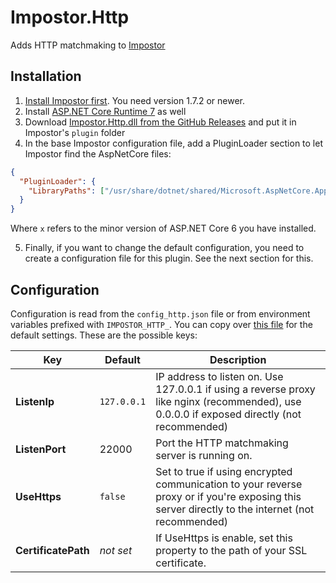# Impostor.Http

Adds HTTP matchmaking to [Impostor](https://github.com/Impostor/Impostor)

## Installation

1. [Install Impostor first](https://github.com/Impostor/Impostor/blob/master/docs/Running-the-server.md). You need version 1.7.2 or newer.
2. Install [ASP.NET Core Runtime 7](https://dotnet.microsoft.com/en-us/download/dotnet/7.0) as well
3. Download [Impostor.Http.dll from the GitHub Releases](https://github.com/Impostor/Impostor.Http/releases) and put it in Impostor's `plugin` folder
4. In the base Impostor configuration file, add a PluginLoader section to let Impostor find the AspNetCore files:

```json
{
  "PluginLoader": {
    "LibraryPaths": ["/usr/share/dotnet/shared/Microsoft.AspNetCore.App/7.0.x"]
  }
}
```

Where `x` refers to the minor version of ASP.NET Core 6 you have installed.

5. Finally, if you want to change the default configuration, you need to create a configuration file for this plugin. See the next section for this.

## Configuration

Configuration is read from the `config_http.json` file or from environment variables prefixed with `IMPOSTOR_HTTP_`. You can copy over [this file](https://github.com/Impostor/Impostor.Http/blob/main/config_http.json) for the default settings. These are the possible keys:

| Key                 | Default     | Description                                                                                                                                     |
| ------------------- | ----------- | ----------------------------------------------------------------------------------------------------------------------------------------------- |
| **ListenIp**        | `127.0.0.1` | IP address to listen on. Use 127.0.0.1 if using a reverse proxy like nginx (recommended), use 0.0.0.0 if exposed directly (not recommended)     |
| **ListenPort**      | 22000       | Port the HTTP matchmaking server is running on.                                                                                                 |
| **UseHttps**        | `false`     | Set to true if using encrypted communication to your reverse proxy or if you're exposing this server directly to the internet (not recommended) |
| **CertificatePath** | _not set_   | If UseHttps is enable, set this property to the path of your SSL certificate.                                                                   |

